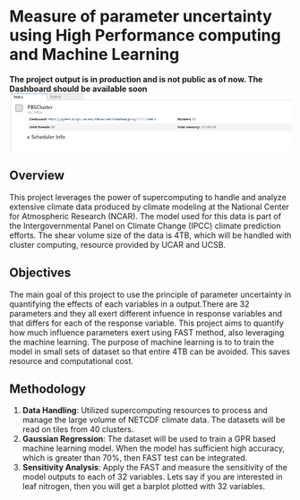# Measure of parameter uncertainty using High Performance computing and Machine Learning
**The project output is in production and is not public as of now. The Dashboard should be available soon**
![Cluster](cluster.png)

## Overview
This project leverages the power of supercomputing to handle and analyze extensive climate data produced by climate modeling at the National Center for Atmospheric Research (NCAR). The model used for this data is part of the Intergovernmental Panel on Climate Change (IPCC) climate prediction efforts. The shear volume size of the data is 4TB, which will be handled with cluster computing, resource provided by UCAR and UCSB.

## Objectives
The main goal of this project to use the principle of parameter uncertainty in quantifying the effects of each variables in a output.There are 32 parameters and they all exert different infuence in response variables and that differs for each of the response variable. This project aims to quantify how much influence parameters exert using FAST method, also leveraging the machine learning. The purpose of machine learning is to to train the model in small sets of dataset so that entire 4TB can be avoided. This saves resource and computational cost.

## Methodology
1. **Data Handling**: Utilized supercomputing resources to process and manage the large volume of NETCDF climate data. The datasets will be read on tiles from 40 clusters.
2. **Gaussian Regression**: The dataset will be used to train a GPR based machine learning model. When the model has sufficient high accuracy, which is greater than 70%, then FAST test can be integrated.
3. **Sensitivity Analysis**: Apply the FAST and measure the sensitivity of the model outputs to each of 32 variables. Lets say if you are interested in leaf nitrogen, then you will get a barplot plotted with 32 variables.

